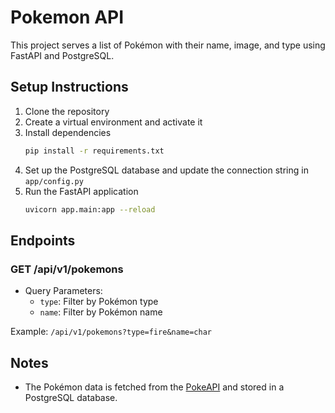 # Pokemon API

This project serves a list of Pokémon with their name, image, and type using FastAPI and PostgreSQL.

## Setup Instructions

1. Clone the repository
2. Create a virtual environment and activate it
3. Install dependencies
    ```sh
    pip install -r requirements.txt
    ```
4. Set up the PostgreSQL database and update the connection string in `app/config.py`
5. Run the FastAPI application
    ```sh
    uvicorn app.main:app --reload
    ```

## Endpoints

### GET /api/v1/pokemons

- Query Parameters:
  - `type`: Filter by Pokémon type
  - `name`: Filter by Pokémon name

Example: `/api/v1/pokemons?type=fire&name=char`

## Notes

- The Pokémon data is fetched from the [PokeAPI](https://pokeapi.co/) and stored in a PostgreSQL database.
